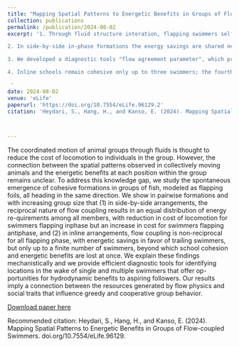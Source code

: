 ```yaml
---
title: "Mapping Spatial Patterns to Energetic Benefits in Groups of Flow-coupled Swimmers"
collection: publications
permalink: /publication/2024-08-02
excerpt: '1. Through fluid structure interation, flapping swimmers self-organize into stable emrgent formations without sensing and control. Across all fluid models and experimental data, the spacing between swimmers scales linearly with their flapping phase difference, revealing a universal passive matching rule. 

2. In side‑by‑side in‑phase formations the energy savings are shared nearly equally, whereas side‑by‑side antiphase costs more power; in contrast, in‑line and diagonal formations give almost all the benefit to the follower (up to about a 60 % drop in its cost of transport).

3. We developed a diagnostic tools "flow agreement parameter", which predicts where followers will stably position and how much energy they’ll save based on leader’s wake, without needing two‑way coupled simulations. 

4. Inline schools remain cohesive only up to three swimmers; the fourth (and any beyond) break away with no hydrodynamic gain. Side‑by‑side formations, however, stay together formuch more swimmers (up to 10 in our simulation), with almost equal energy savings.

 '
date: 2024-08-02
venue: 'eLife'
paperurl: 'https://doi.org/10.7554/eLife.96129.2'
citation: 'Heydari, S., Hang, H., and Kanso, E. (2024). Mapping Spatial Patterns to Energetic Benefits in Groups of Flow-coupled Swimmers.'



---
```




The coordinated motion of animal groups through fluids is thought to reduce the cost of locomotion to individuals in the group. However, the connection between the spatial patterns observed in collectively moving animals and the energetic benefits at each position within the group remains unclear. To address this knowledge gap, we study the spontaneous emergence of cohesive formations in groups of fish, modeled as flapping foils, all heading in the same direction. We show in pairwise formations and with increasing group size that (1) in side-by-side arrangements, the reciprocal nature of flow coupling results in an equal distribution of energy re-quirements among all members, with reduction in cost of locomotion for swimmers flapping inphase but an increase in cost for swimmers flapping antiphase, and (2) in inline arrangements, flow coupling is non-reciprocal for all flapping phase, with energetic savings in favor of trailing swimmers, but only up to a finite number of swimmers, beyond which school cohesion and energetic benefits are lost at once. We explain these findings mechanistically and we provide efficient diagnostic tools for identifying locations in the wake of single and multiple swimmers that offer op-portunities for hydrodynamic benefits to aspiring followers. Our results imply a connection between the resources generated by flow physics and social traits that influence greedy and cooperative group behavior.



[Download paper here](/files/publications/Heydari2024.pdf)

Recommended citation: Heydari, S., Hang, H., and Kanso, E. (2024). Mapping Spatial Patterns to Energetic Benefits in Groups of Flow-coupled Swimmers. doi.org/10.7554/eLife.96129.